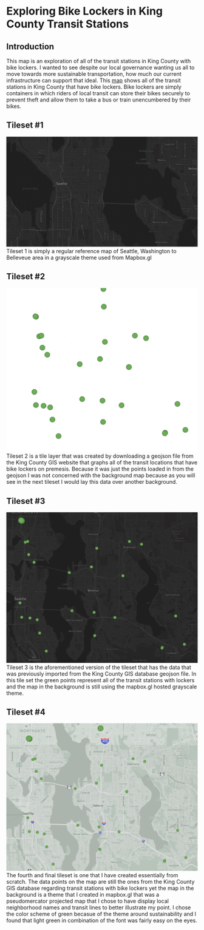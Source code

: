 # Exploring Bike Lockers in King County Transit Stations

## Introduction
This map is an exploration of all of the transit stations in King County with bike lockers. I wanted to see despite our local governance wanting us all to move towards more sustainable transportation, how much our current infrastructure can support that ideal. This [map](https://nobulnl.github.io/TileExperimentRepo/) shows all of the transit stations in King County that have bike lockers. Bike lockers are simply containers in which riders of local transit can store their bikes securely to prevent theft and allow them to take a bus or train unencumbered by their bikes.

## Tileset #1
![tile1](/assets/map1.png)
Tileset 1 is simply a regular reference map of Seattle, Washington to Belleveue area in a grayscale theme used from Mapbox.gl 

## Tileset #2
![tile2](/assets/map2.png)
Tileset 2 is a tile layer that was created by downloading a geojson file from the King County GIS website that graphs all of the transit locations that have bike lockers on premesis. Because it was just the points loaded in from the geojson I was not concerned with the background map because as you will see in the next tileset I would lay this data over another background.

## Tileset #3
![tile3](/assets/map3.png)
Tileset 3 is the aforementioned version of the tileset that has the data that was previously imported from the King County GIS database geojson file. In this tile set the green points represent all of the transit stations with lockers and the map in the background is still using the mapbox.gl hosted grayscale theme. 

## Tileset #4
![tile4](/assets/map4.png)
The fourth and final tileset is one that I have created essentially from scratch. The data points on the map are still the ones from the King County GIS database regarding transit stations with bike lockers yet the map in the background is a theme that I created in mapbox.gl that was a pseudomercator projected map that I chose to have display local neighborhood names and transit lines to better illustrate my point. I chose the color scheme of green becasue of the theme around sustainability and I found that light green in combination of the font was fairly easy on the eyes.
